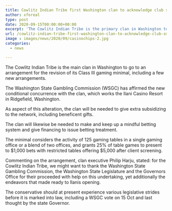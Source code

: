```yaml
---
title: Cowlitz Indian Tribe first Washington clan to acknowledge club smaller amendment
author: xforeal 
type: post
date: 2020-09-15T00:00:00+00:00
excerpt: 'The Cowlitz Indian Tribe is the primary clan in Washington to go to an arrangement for the change of its Class III gaming conservative, including a few new provisions '
url: /cowlitz-indian-tribe-first-washington-clan-to-acknowledge-club-smaller-amendment/
image : images/news/2020/09/casinochips-2.jpg
categories:
  - news

---
```

The Cowlitz Indian Tribe is the main clan in Washington to go to an arrangement for the revision of its Class III gaming minimal, including a few new arrangements. 

The Washington State Gambling Commission (WSGC) has affirmed the new conditional concurrence with the clan, which works the Ilani Casino Resort in Ridgefield, Washington. 

As aspect of this alteration, the clan will be needed to give extra subsidizing to the network, including beneficent gifts. 

The clan will likewise be needed to make and keep up a mindful betting system and give financing to issue betting treatment. 

The minimal considers the activity of 125 gaming tables in a single gaming office or a blend of two offices, and grants 25&percnt; of table games to present to $1,000 bets with restricted tables offering $5,000 after client screening. 

Commenting on the arrangement, clan executive Philip Harju, stated: for the Cowlitz Indian Tribe, we might want to thank the Washington State Gambling Commission, the Washington State Legislature and the Governors Office for their proceeded with help on this undertaking, yet additionally the endeavors that made ready to Ilanis opening. 

The conservative should at present experience various legislative strides before it is marked into law, including a WSGC vote on 15 Oct and last thought by the state Governor.
